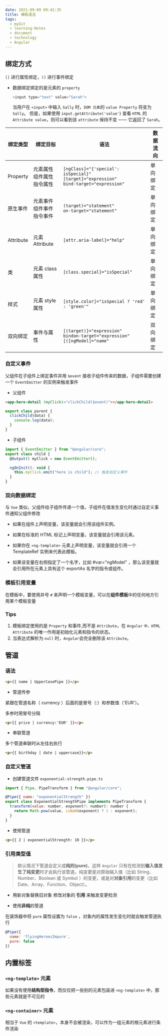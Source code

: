 ```yaml
---
date: 2021-09-09 09:42:35
title: 模板语法
tags:
  - myGit
  - learning-Notes
  - document
  - technology
  - Angular
---
```


## 绑定方式

`[]` 进行属性绑定，`()` 进行事件绑定

- 数据绑定绑定的是元素的 `property`
  ```js
  <input type="text" value="Sarah">
  ```
  当用户在 `<input>` 中输入 `Sally` 时，`DOM 元素`的 `value Property` 将变为 `Sally`。 但是，如果使用 `input.getAttribute('value'`) 查看 `HTML` 的 `Attribute value`，则可以看到该 `attribute` 保持不变 —— 它返回了 `Sarah`。

| 绑定类型  | 绑定目标                           | 语法                                                                                              | 数据流向 |
| --------- | ---------------------------------- | ------------------------------------------------------------------------------------------------- | -------- |
| Property  | 元素属性<br/>组件属性<br/>指令属性 | `[ngClass]="{'special': isSpecial}"`<br/> `[target]="expression"`<br/> `bind-target="expression"` | 单向绑定 |
| 原生事件  | 元素事件<br/>组件事件<br/>指令事件 | `(target)="statement"`<br/> `on-target="statement"`                                               | 单向绑定 |
| Attribute | 元素 Attribute                     | `[attr.aria-label]="help"`                                                                        | 单向绑定 |
| 类        | 元素 class 属性                    | `[class.special]="isSpecial"`                                                                     | 单向绑定 |
| 样式      | 元素 style 属性                    | `[style.color]="isSpecial ? 'red' : 'green'"`                                                     | 单向绑定 |
| 双向绑定  | 事件与属性                         | `[(target)]="expression"`<br/>`bindon-target="expression"`<br/>`[([ngModel]="name"`               | 双向绑定 |

### 自定义事件

父组件在子组件上绑定事件并用 `$event` 接收子组件传来的数据，子组件需要创建一个 `EventEmitter` 的实例来触发事件

- 父组件

```html
<app-hero-detail (myClick)="clickChild($event)"></app-hero-detail>
```

```js
export class parent {
  clickChild(data) {
    console.log(data);
  }
}
```

- 子组件

```js
import { EventEmitter } from "@angular/core";
export class child {
  @Output() myClick = new EventEmitter();

  ngOnInit(): void {
    this.myClick.emit("here is child"); // 触发自定义事件
  }
}
```

### 双向数据绑定

与 `Vue` 类似，父组件给子组件传递一个值，子组件在值发生变化时通过自定义事件通知父组件修改

- 如果在组件上声明变量，该变量就会引用该组件实例。

- 如果在标准的 HTML 标记上声明变量，该变量就会引用该元素。

- 如果你在 `<ng-template>` 元素上声明变量，该变量就会引用一个 TemplateRef 实例来代表此模板。

- 如果该变量在右侧指定了一个名字，比如 #var="ngModel" ，那么该变量就会引用所在元素上具有这个 exportAs 名字的指令或组件。

### 模板引用变量

在模板中，要使用井号 `#` 来声明一个模板变量，可以在**组件模板**中的任何地方引用某个模板变量

### Tips

1. 模板绑定使用的是 `Property` 和事件,而不是 `Attribute`，在 `Angular` `中，HTML Attribute` 的唯一作用是初始化元素和指令的状态。
2. 当表达式解析为 `null` 时，`Angular`会完全删除该 `Attribute`。

## 管道

### 语法

```html
<p>{{ name | UpperCasePipe }}</p>
```

- 管道传参

紧跟在管道名称（ currency ）后面的是冒号（:）和参数值（'EUR'）。

多参时用冒号分隔

```html
<p>{{ price | currency:'EUR' }}</p>
```

- 串联管道

多个管道串联时从左往右执行

```html
<p>{{ birthday | date | uppercase}}</p>
```

### 自定义管道

- 创建管道文件 `exponential-strength.pipe.ts`

```js
import { Pipe, PipeTransform } from "@angular/core";

@Pipe({ name: "exponentialStrength" })
export class ExponentialStrengthPipe implements PipeTransform {
  transform(value: number, exponent?: number): number {
    return Math.pow(value, isNaN(exponent) ? 1 : exponent);
  }
}
```

- 使用管道

```html
<p>{{ 2 | exponentialStrength: 10 }}</p>
```

### 引用类型值

> 默认情况下管道会定义成**纯的(pure)**，这样 `Angular` 只有在检测到**输入值发生了纯变更**时才会执行该管道。纯变更是对原始输入值（比如 String、Number、Boolean 或 Symbol ）的变更，或是对**对象引用**的变更（比如 Date、Array、Function、Object）。

- 用新对象替换旧对象
  修改对象的 **引用** 来触发变更检测

- 使用**非纯**的管道

在装饰器中将 `pure` 属性设置为 `false` ，对象内的属性发生变化时就会触发管道执行

```js
@Pipe({
  name: 'flyingHeroesImpure',
  pure: false
})
```

## 内置标签

### `<ng-template>` 元素

如果没有使用**结构型指令**，而仅仅把一些别的元素包装进 `<ng-template>` 中，那些元素就是不可见的

### `<ng-container>` 元素

相当于 `Vue` 的 `<template>`，本身不会被渲染，可以作为一组元素的根元素进行条件渲染
